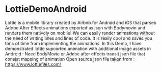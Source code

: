 # LottieDemoAndroid
Lottie is a mobile library created by Airbnb for Android and iOS that parses Adobe After Effects animations exported as json with Bodymovin and renders them natively on mobile!
 We can easily render animations without the need of writing lines and lines of code. It is really cool and saves you tons of time from implementing the animations.
 In this Demo, I have demonstrated lottie supoorted animation with additional image assets in Android :
 Need BodyMovie or Adobe after effects transit json file that consist mapping of animation
 Open source json file taken from : https://www.lottiefiles.com/
